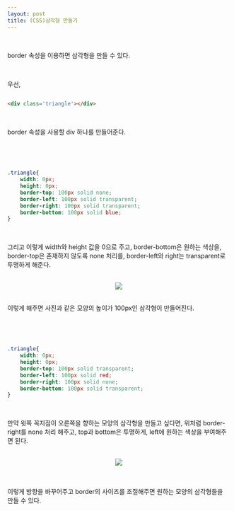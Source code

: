 ```yaml
---
layout: post
title: (CSS)삼각형 만들기
---
```


<br>

border 속성을 이용하면 삼각형을 만들 수 있다.

<br>

우선,
 
``` html
 
<div class='triangle'></div>

```

<br>

border 속성을 사용할 div 하나를 만들어준다.

<br>
<br>


``` css

.triangle{
    width: 0px;
    height: 0px;
    border-top: 100px solid none;
    border-left: 100px solid transparent;
    border-right: 100px solid transparent;
    border-bottom: 100px solid blue;
}

```
<br>

그리고 이렇게 width와 height 값을 0으로 주고, border-bottom은 원하는 색상을, border-top은 존재하지 않도록 none 처리를, border-left와 right는 transparent로 투명하게 해준다.  

<br>
<center><img src="https://hyeyeong1011.github.io/img/tri-bottom.png"></center>
<br>

이렇게 해주면 사진과 같은 모양의 높이가 100px인 삼각형이 만들어진다.

<br>
<br>

``` css

.triangle{
    width: 0px;
    height: 0px;
    border-top: 100px solid transparent;
    border-left: 100px solid red;
    border-right: 100px solid none;
    border-bottom: 100px solid transparent;
}

```
<br>

만약 윗쪽 꼭지점이 오른쪽을 향하는 모양의 삼각형을 만들고 싶다면, 위처럼 border-right를 none 처리 해주고, top과 bottom은 투명하게, left에 원하는 색상을 부여해주면 된다.  
<br>
<center><img src="https://hyeyeong1011.github.io/img/tri-left.png"></center>
<br>

<br>

이렇게 방향을 바꾸어주고 border의 사이즈를 조절해주면 원하는 모양의 삼각형들을 만들 수 있다.

<br>
